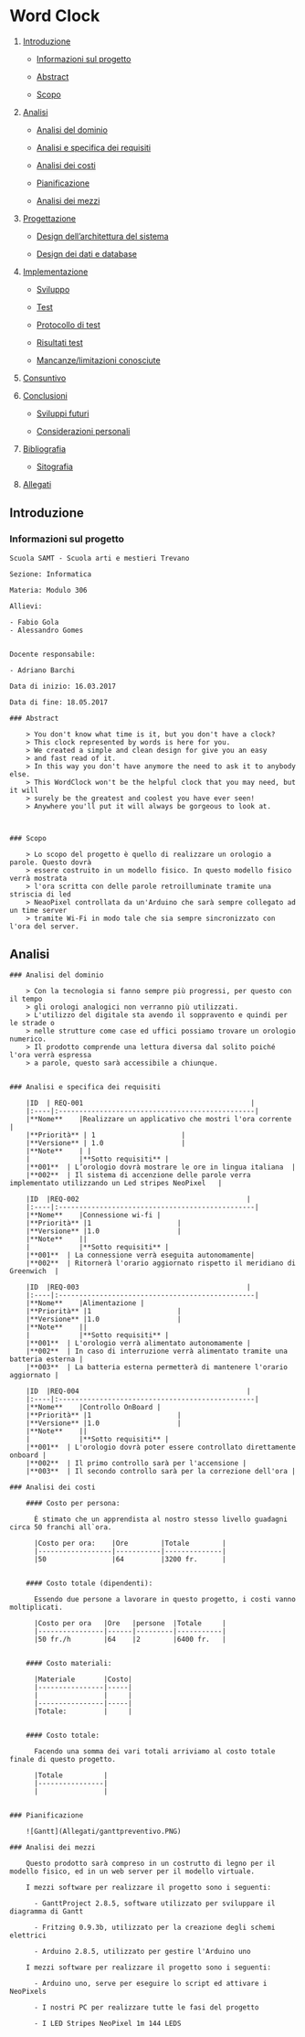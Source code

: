 # Word Clock


1. [Introduzione](#introduzione)

    -   [Informazioni sul progetto](#informazioni-sul-progetto)

    -   [Abstract](#abstract)

    -   [Scopo](#scopo)

2. [Analisi](#analisi)

    - [Analisi del dominio](#analisi-del-dominio)

    - [Analisi e specifica dei requisiti](#analisi-e-specifica-dei-requisiti)

    - [Analisi dei costi](#analisi-dei-costi)

    - [Pianificazione](#pianificazione)

    - [Analisi dei mezzi](#analisi-dei-mezzi)

3. [Progettazione](#progettazione)

    - [Design dell’architettura del sistema](#design-dell’architettura-del-sistema)

    - [Design dei dati e database](#design-dei-dati-e-database)

4. [Implementazione](#Implementazione)

    - [Sviluppo](#Sviluppo)

    - [Test](#Test)

    - [Protocollo di test](#Protocollo-di-test)

    - [Risultati test](#Risultati-test)

    - [Mancanze/limitazioni conosciute](#Mancanze/limitazioni-conosciute)

5. [Consuntivo](#Consuntivo)

6. [Conclusioni](#Conclusioni)

    - [Sviluppi futuri](#Sviluppi-futuri)

    - [Considerazioni personali](#Considerazioni-personali)

7. [Bibliografia](#Bibliografia)

    - [Sitografia](#Sitografia)

8. [Allegati](#Allegati)


## Introduzione
### Informazioni sul progetto

	Scuola SAMT - Scuola arti e mestieri Trevano

	Sezione: Informatica

	Materia: Modulo 306

	Allievi:

	- Fabio Gola
	- Alessandro Gomes


	Docente responsabile:

	- Adriano Barchi

	Data di inizio: 16.03.2017

	Data di fine: 18.05.2017

	### Abstract

	    > You don't know what time is it, but you don't have a clock?
	    > This clock represented by words is here for you.
	    > We created a simple and clean design for give you an easy
	    > and fast read of it.
	    > In this way you don't have anymore the need to ask it to anybody else.
	    > This WordClock won't be the helpful clock that you may need, but it will
	    > surely be the greatest and coolest you have ever seen!
	    > Anywhere you'll put it will always be gorgeous to look at.



	### Scopo

	    > Lo scopo del progetto è quello di realizzare un orologio a parole. Questo dovrà
	    > essere costruito in un modello fisico. In questo modello fisico verrà mostrata
	    > l'ora scritta con delle parole retroilluminate tramite una striscia di led 
	    > NeaoPixel controllata da un'Arduino che sarà sempre collegato ad un time server
	    > tramite Wi-Fi in modo tale che sia sempre sincronizzato con l'ora del server.

## Analisi

	### Analisi del dominio

	    > Con la tecnologia si fanno sempre più progressi, per questo con il tempo
	    > gli orologi analogici non verranno più utilizzati.
	    > L'utilizzo del digitale sta avendo il soppravento e quindi per le strade o
	    > nelle strutture come case ed uffici possiamo trovare un orologio numerico.
	    > Il prodotto comprende una lettura diversa dal solito poiché l'ora verrà espressa
	    > a parole, questo sarà accessibile a chiunque.


	### Analisi e specifica dei requisiti

		|ID  | REQ-001                                         |
		|:----|:------------------------------------------------|
		|**Nome**    |Realizzare un applicativo che mostri l'ora corrente |
		|**Priorità** | 1                     |
		|**Versione** | 1.0                   |
		|**Note**    | |
		|            |**Sotto requisiti** |
		|**001**  | L’orologio dovrà mostrare le ore in lingua italiana  |
		|**002**  | Il sistema di accenzione delle parole verra implementato utilizzando un Led stripes NeoPixel   |

		|ID  |REQ-002                                         |
		|:----|:------------------------------------------------|
		|**Nome**    |Connessione wi-fi |
		|**Priorità** |1                     |
		|**Versione** |1.0                   |
		|**Note**    ||
		|            |**Sotto requisiti** |
		|**001**  | La connessione verrà eseguita autonomamente|
		|**002**  | Ritornerà l'orario aggiornato rispetto il meridiano di Greenwich  |

		|ID  |REQ-003                                         |
		|:----|:------------------------------------------------|
		|**Nome**    |Alimentazione |
		|**Priorità** |1                     |
		|**Versione** |1.0                   |
		|**Note**    ||
		|            |**Sotto requisiti** |
		|**001**  | L'orologio verrà alimentato autonomamente |
		|**002**  | In caso di interruzione verrà alimentato tramite una batteria esterna |
		|**003**  | La batteria esterna permetterà di mantenere l'orario aggiornato |

		|ID  |REQ-004                                         |
		|:----|:------------------------------------------------|
		|**Nome**    |Controllo OnBoard |
		|**Priorità** |1                     |
		|**Versione** |1.0                   |
		|**Note**    ||
		|            |**Sotto requisiti** |
		|**001**  | L'orologio dovrà poter essere controllato direttamente onboard |
		|**002**  | Il primo controllo sarà per l'accensione |
		|**003**  | Il secondo controllo sarà per la correzione dell'ora |

	### Analisi dei costi

	    #### Costo per persona:

	      È stimato che un apprendista al nostro stesso livello guadagni circa 50 franchi all`ora.

	      |Costo per ora:    |Ore        |Totale        |
	      |------------------|-----------|--------------|
	      |50                |64         |3200 fr.      |


	    #### Costo totale (dipendenti):

	      Essendo due persone a lavorare in questo progetto, i costi vanno moltiplicati.

	      |Costo per ora   |Ore   |persone  |Totale     |
	      |----------------|------|---------|-----------|
	      |50 fr./h        |64    |2        |6400 fr.   |


	    #### Costo materiali:

	      |Materiale       |Costo|
	      |----------------|-----|
	      |                |     |
	      |----------------|-----|
	      |Totale:         |     |


	    #### Costo totale:

	      Facendo una somma dei vari totali arriviamo al costo totale finale di questo progetto.

	      |Totale          |
	      |----------------|
	      |                |


	### Pianificazione

		![Gantt](Allegati/ganttpreventivo.PNG)

	### Analisi dei mezzi

		Questo prodotto sarà compreso in un costrutto di legno per il modello fisico, ed in un web server per il modello virtuale.

		I mezzi software per realizzare il progetto sono i seguenti:

		  - GanttProject 2.8.5, software utilizzato per sviluppare il diagramma di Gantt

		  - Fritzing 0.9.3b, utilizzato per la creazione degli schemi elettrici

		  - Arduino 2.8.5, utilizzato per gestire l'Arduino uno

		I mezzi software per realizzare il progetto sono i seguenti:

		  - Arduino uno, serve per eseguire lo script ed attivare i NeoPixels

		  - I nostri PC per realizzare tutte le fasi del progetto

		  - I LED Stripes NeoPixel 1m 144 LEDS
